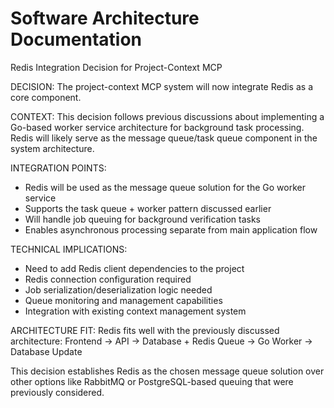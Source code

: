 # Software Architecture Documentation

Redis Integration Decision for Project-Context MCP

DECISION:
The project-context MCP system will now integrate Redis as a core component.

CONTEXT:
This decision follows previous discussions about implementing a Go-based worker service architecture for background task processing. Redis will likely serve as the message queue/task queue component in the system architecture.

INTEGRATION POINTS:
- Redis will be used as the message queue solution for the Go worker service
- Supports the task queue + worker pattern discussed earlier
- Will handle job queuing for background verification tasks
- Enables asynchronous processing separate from main application flow

TECHNICAL IMPLICATIONS:
- Need to add Redis client dependencies to the project
- Redis connection configuration required
- Job serialization/deserialization logic needed
- Queue monitoring and management capabilities
- Integration with existing context management system

ARCHITECTURE FIT:
Redis fits well with the previously discussed architecture:
Frontend → API → Database + Redis Queue → Go Worker → Database Update

This decision establishes Redis as the chosen message queue solution over other options like RabbitMQ or PostgreSQL-based queuing that were previously considered.